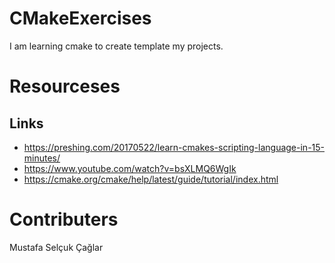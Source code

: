 # CMakeExercises
I am learning cmake to create template my projects.

# Resourceses
## Links
- https://preshing.com/20170522/learn-cmakes-scripting-language-in-15-minutes/
- https://www.youtube.com/watch?v=bsXLMQ6WgIk
- https://cmake.org/cmake/help/latest/guide/tutorial/index.html

# Contributers
Mustafa Selçuk Çağlar
